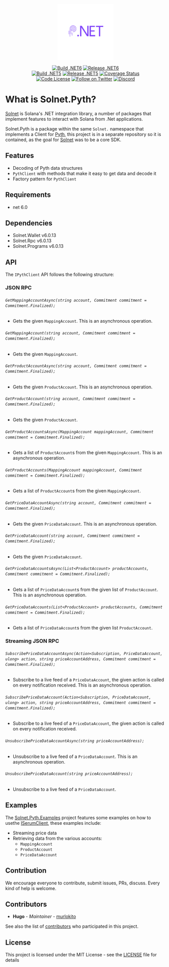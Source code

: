 <p align="center">
    <img src="assets/icon.png" margin="auto" height="175"/>
</p>
<p align="center">
    <a href="https://github.com/bmresearch/Solnet.Pyth/actions/workflows/build.yml">
      <img alt="Build .NET6" src="https://github.com/bmresearch/Solnet.Pyth/actions/workflows/build.yml/badge.svg"></a>
    <a href="https://github.com/bmresearch/Solnet.Pyth/actions/workflows/publish.yml">
      <img alt="Release .NET6" src="https://github.com/bmresearch/Solnet.Pyth/actions/workflows/publish.yml/badge.svg"></a>
<br/>
    <a href="https://github.com/bmresearch/Solnet.Pyth/actions/workflows/build.yml">
       <img alt="Build .NET5" src="https://github.com/bmresearch/Solnet.Pyth/actions/workflows/build.yml/badge.svg?branch=net5"></a>
    <a href="https://github.com/bmresearch/Solnet.Pyth/actions/workflows/publish.yml">
       <img alt="Release .NET5" src="https://github.com/bmresearch/Solnet.Pyth/actions/workflows/publish.yml/badge.svg?branch=net5"></a>
    <a href="https://coveralls.io/github/bmresearch/Solnet.Pyth?branch=main">
        <img src="https://coveralls.io/repos/github/bmresearch/Solnet.Pyth/badge.svg?branch=main" 
            alt="Coverage Status" ></a>
<br/>
    <a href="">
        <img src="https://img.shields.io/github/license/bmresearch/solnet.pyth?style=flat-square"
            alt="Code License"></a>
    <a href="https://twitter.com/intent/follow?screen_name=blockmountainio">
        <img src="https://img.shields.io/twitter/follow/blockmountainio?style=flat-square&logo=twitter"
            alt="Follow on Twitter"></a>
    <a href="https://discord.gg/YHMbpuS3Tx">
       <img alt="Discord" src="https://img.shields.io/discord/849407317761064961?style=flat-square"
            alt="Join the discussion!"></a>
</p>

# What is Solnet.Pyth?

[Solnet](https://github.com/bmresearch/Solnet) is Solana's .NET integration library, a number of packages that implement features to interact with
Solana from .Net applications.

Solnet.Pyth is a package within the same `Solnet.` namespace that implements a Client for [Pyth](https://pyth.network/), this project is in a
separate repository so it is contained, as the goal for [Solnet](https://github.com/bmresearch/Solnet) was to be a core SDK.

## Features

- Decoding of Pyth data structures
- `PythClient` with methods that make it easy to get data and decode it
- Factory pattern for `PythClient`

## Requirements
- net 6.0

## Dependencies
- Solnet.Wallet v6.0.13
- Solnet.Rpc v6.0.13
- Solnet.Programs v6.0.13

## API

The `IPythClient` API follows the following structure:

### JSON RPC

###### `GetMappingAccountAsync(string account, Commitment commitment = Commitment.Finalized);`
  - Gets the given `MappingAccount`. This is an asynchronous operation.
###### `GetMappingAccount(string account, Commitment commitment = Commitment.Finalized);`
  - Gets the given `MappingAccount`.
###### `GetProductAccountAsync(string account, Commitment commitment = Commitment.Finalized);`
  - Gets the given `ProductAccount`. This is an asynchronous operation.
###### `GetProductAccount(string account, Commitment commitment = Commitment.Finalized);`
  - Gets the given `ProductAccount`.
###### `GetProductAccountsAsync(MappingAccount mappingAccount, Commitment commitment = Commitment.Finalized);`
  - Gets a list of `ProductAccount`s from the given `MappingAccount`. This is an asynchronous operation.
###### `GetProductAccounts(MappingAccount mappingAccount, Commitment commitment = Commitment.Finalized);`
  - Gets a list of `ProductAccount`s from the given `MappingAccount`.
###### `GetPriceDataAccountAsync(string account, Commitment commitment = Commitment.Finalized);`
  - Gets the given `PriceDataAccount`. This is an asynchronous operation.
###### `GetPriceDataAccount(string account, Commitment commitment = Commitment.Finalized);`
  - Gets the given `PriceDataAccount`.
###### `GetPriceDataAccountsAsync(List<ProductAccount> productAccounts, Commitment commitment = Commitment.Finalized);`
  - Gets a list of `PriceDataAccount`s from the given list of `ProductAccount`. This is an asynchronous operation.
###### `GetPriceDataAccounts(List<ProductAccount> productAccounts, Commitment commitment = Commitment.Finalized);`
  - Gets a list of `PriceDataAccount`s from the given list `ProductAccount`.
  
### Streaming JSON RPC

###### `SubscribePriceDataAccountAsync(Action<Subscription, PriceDataAccount, ulong> action, string priceAccountAddress, Commitment commitment = Commitment.Finalized);`
  - Subscribe to a live feed of a `PriceDataAccount`, the given action is called on every notification received. This is an asynchronous operation.
###### `SubscribePriceDataAccount(Action<Subscription, PriceDataAccount, ulong> action, string priceAccountAddress, Commitment commitment = Commitment.Finalized);`
  - Subscribe to a live feed of a `PriceDataAccount`, the given action is called on every notification received.
###### `UnsubscribePriceDataAccountAsync(string priceAccountAddress);`
  - Unsubscribe to a live feed of a `PriceDataAccount`. This is an asynchronous operation.
###### `UnsubscribePriceDataAccount(string priceAccountAddress);`
  - Unsubscribe to a live feed of a `PriceDataAccount`.

## Examples

The [Solnet.Pyth.Examples](https://github.com/bmresearch/Solnet.Pyth/tree/master/Solnet.Pyth.Examples) project features some examples on how to usethe [ISerumClient](https://github.com/bmresearch/Solnet.Pyth/tree/master/Solnet.Pyth/IPythClient.cs), these examples include:
- Streaming price data
- Retrieving data from the various accounts:
  - `MappingAccount`
  - `ProductAccount`
  - `PriceDataAccount`

## Contribution

We encourage everyone to contribute, submit issues, PRs, discuss. Every kind of help is welcome.

## Contributors

* **Hugo** - *Maintainer* - [murlokito](https://github.com/murlokito)

See also the list of [contributors](https://github.com/bmresearch/Solnet.Pyth/contributors) who participated in this project.

## License

This project is licensed under the MIT License - see the [LICENSE](https://github.com/bmresearch/Solnet.Pyth/blob/master/LICENSE) file for details

